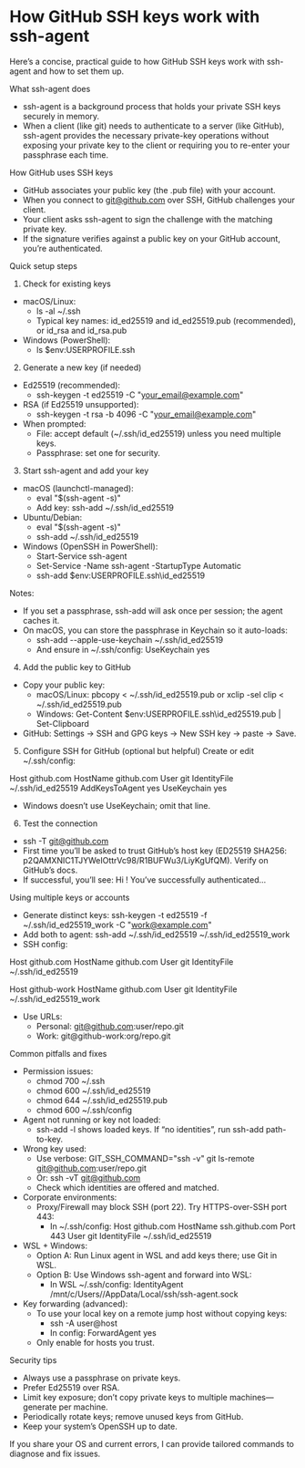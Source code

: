 # How GitHub SSH keys work with ssh-agent

Here’s a concise, practical guide to how GitHub SSH keys work with ssh-agent and how to set them up.

What ssh-agent does
- ssh-agent is a background process that holds your private SSH keys securely in memory.
- When a client (like git) needs to authenticate to a server (like GitHub), ssh-agent provides the necessary private-key operations without exposing your private key to the client or requiring you to re-enter your passphrase each time.

How GitHub uses SSH keys
- GitHub associates your public key (the .pub file) with your account.
- When you connect to git@github.com over SSH, GitHub challenges your client.
- Your client asks ssh-agent to sign the challenge with the matching private key.
- If the signature verifies against a public key on your GitHub account, you’re authenticated.

Quick setup steps

1) Check for existing keys
- macOS/Linux:
  - ls -al ~/.ssh
  - Typical key names: id_ed25519 and id_ed25519.pub (recommended), or id_rsa and id_rsa.pub
- Windows (PowerShell):
  - ls $env:USERPROFILE\.ssh

2) Generate a new key (if needed)
- Ed25519 (recommended):
  - ssh-keygen -t ed25519 -C "your_email@example.com"
- RSA (if Ed25519 unsupported):
  - ssh-keygen -t rsa -b 4096 -C "your_email@example.com"
- When prompted:
  - File: accept default (~/.ssh/id_ed25519) unless you need multiple keys.
  - Passphrase: set one for security.

3) Start ssh-agent and add your key
- macOS (launchctl-managed):
  - eval "$(ssh-agent -s)"
  - Add key: ssh-add ~/.ssh/id_ed25519
- Ubuntu/Debian:
  - eval "$(ssh-agent -s)"
  - ssh-add ~/.ssh/id_ed25519
- Windows (OpenSSH in PowerShell):
  - Start-Service ssh-agent
  - Set-Service -Name ssh-agent -StartupType Automatic
  - ssh-add $env:USERPROFILE\.ssh\id_ed25519

Notes:
- If you set a passphrase, ssh-add will ask once per session; the agent caches it.
- On macOS, you can store the passphrase in Keychain so it auto-loads:
  - ssh-add --apple-use-keychain ~/.ssh/id_ed25519
  - And ensure in ~/.ssh/config: UseKeychain yes

4) Add the public key to GitHub
- Copy your public key:
  - macOS/Linux: pbcopy < ~/.ssh/id_ed25519.pub or xclip -sel clip < ~/.ssh/id_ed25519.pub
  - Windows: Get-Content $env:USERPROFILE\.ssh\id_ed25519.pub | Set-Clipboard
- GitHub: Settings → SSH and GPG keys → New SSH key → paste → Save.

5) Configure SSH for GitHub (optional but helpful)
Create or edit ~/.ssh/config:

Host github.com
  HostName github.com
  User git
  IdentityFile ~/.ssh/id_ed25519
  AddKeysToAgent yes
  UseKeychain yes

- Windows doesn’t use UseKeychain; omit that line.

6) Test the connection
- ssh -T git@github.com
- First time you’ll be asked to trust GitHub’s host key (ED25519 SHA256: p2QAMXNIC1TJYWeIOttrVc98/R1BUFWu3/LiyKgUfQM). Verify on GitHub’s docs.
- If successful, you’ll see: Hi <username>! You’ve successfully authenticated...

Using multiple keys or accounts
- Generate distinct keys: ssh-keygen -t ed25519 -f ~/.ssh/id_ed25519_work -C "work@example.com"
- Add both to agent: ssh-add ~/.ssh/id_ed25519 ~/.ssh/id_ed25519_work
- SSH config:

Host github.com
  HostName github.com
  User git
  IdentityFile ~/.ssh/id_ed25519

Host github-work
  HostName github.com
  User git
  IdentityFile ~/.ssh/id_ed25519_work

- Use URLs:
  - Personal: git@github.com:user/repo.git
  - Work: git@github-work:org/repo.git

Common pitfalls and fixes
- Permission issues:
  - chmod 700 ~/.ssh
  - chmod 600 ~/.ssh/id_ed25519
  - chmod 644 ~/.ssh/id_ed25519.pub
  - chmod 600 ~/.ssh/config
- Agent not running or key not loaded:
  - ssh-add -l shows loaded keys. If “no identities”, run ssh-add path-to-key.
- Wrong key used:
  - Use verbose: GIT_SSH_COMMAND="ssh -v" git ls-remote git@github.com:user/repo.git
  - Or: ssh -vT git@github.com
  - Check which identities are offered and matched.
- Corporate environments:
  - Proxy/Firewall may block SSH (port 22). Try HTTPS-over-SSH port 443:
    - In ~/.ssh/config:
      Host github.com
        HostName ssh.github.com
        Port 443
        User git
        IdentityFile ~/.ssh/id_ed25519
- WSL + Windows:
  - Option A: Run Linux agent in WSL and add keys there; use Git in WSL.
  - Option B: Use Windows ssh-agent and forward into WSL:
    - In WSL ~/.ssh/config: IdentityAgent /mnt/c/Users/<you>/AppData/Local/ssh/ssh-agent.sock
- Key forwarding (advanced):
  - To use your local key on a remote jump host without copying keys:
    - ssh -A user@host
    - In config: ForwardAgent yes
  - Only enable for hosts you trust.

Security tips
- Always use a passphrase on private keys.
- Prefer Ed25519 over RSA.
- Limit key exposure; don’t copy private keys to multiple machines—generate per machine.
- Periodically rotate keys; remove unused keys from GitHub.
- Keep your system’s OpenSSH up to date.

If you share your OS and current errors, I can provide tailored commands to diagnose and fix issues.
